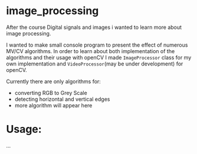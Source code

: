 # image_processing
After the course Digital signals and images i wanted to learn more about image processing.

I wanted to make small console program to present the effect of numerous MV/CV algorithms.
In order to learn about both implementation of the algorithms and their usage with openCV
I made ```ImageProcessor``` class for my own implementation and ```VideoProcessor```(may be under development) for openCV.

Currently there are only algorithms for:
* converting RGB to Grey Scale
* detecting horizontal and vertical edges
* more algorithm will appear here

# Usage:
...


